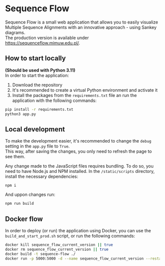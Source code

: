 # Sequence Flow
Sequence Flow is a small web application that allows you to easily visualize Multiple Sequence Alignments with an innovative approach - using Sankey diagrams.  
The production version is available under https://sequenceflow.mimuw.edu.pl/.  

## How to start locally
__(Should be used with Python 3.11)__  
In order to start the application:
1. Download the repository
2. It's recommended to create a virtual Python environment and activate it
3. Install the packages from the `requirements.txt` file an run the application with the following commands:
```bash
pip install -r requirements.txt
python3 app.py
```

## Local development
To make the development easier, it's recommended to change the `debug` setting in the `app.py` file to `True`.  
This way, after saving the changes, you only need to refresh the page to see them.  


Any change made to the JavaScript files requires bundling. To do so, you need to have Node.js and NPM installed. In the `/static/scripts` directory, install the necessary dependencies:
```
npm i
```
And uppon changes run:

```bash
npm run build
```

## Docker flow
In order to deploy (or run) the application using Docker, you can use the `build_and_start_prod.sh` script, or run the following commands:  

```bash
docker kill sequence_flow_current_version || true
docker rm sequence_flow_current_version || true
docker build -t sequence-flow ./
docker run -p 5000:5000 -d --name sequence_flow_current_version --restart always sequence-flow
```
